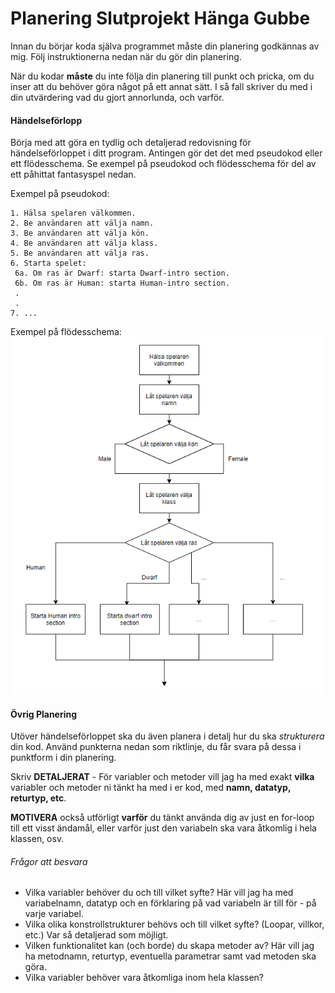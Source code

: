 # Planering Slutprojekt Hänga Gubbe

Innan du börjar koda själva programmet måste din planering godkännas av mig. Följ instruktionerna nedan när du gör din planering.

När du kodar **måste** du inte följa din planering till punkt och pricka, om du inser att du behöver göra något på ett annat sätt. I så fall skriver du med i din utvärdering vad du gjort annorlunda, och varför.

#### Händelseförlopp

Börja med att göra en tydlig och detaljerad redovisning för händelseförloppet i ditt program. Antingen gör det det med pseudokod eller ett flödesschema. Se exempel på pseudokod och flödesschema för del av ett påhittat fantasyspel nedan.

Exempel på pseudokod:
```
1. Hälsa spelaren välkommen.
2. Be användaren att välja namn.
3. Be användaren att välja kön.
4. Be användaren att välja klass.
5. Be användaren att välja ras.
6. Starta spelet:
 6a. Om ras är Dwarf: starta Dwarf-intro section.
 6b. Om ras är Human: starta Human-intro section.
 .
 .
7. ...
```

Exempel på flödesschema:
![Flödesschema](https://github.com/NTI-Kronhus/TE18C-PRRPRR01/blob/master/Heml%C3%A4xor/Inl%C3%A4mningsuppgift%20Talspelet/Planering/Fl%C3%B6desschema%20exempel.PNG)

#### Övrig Planering

Utöver händelseförloppet ska du även planera i detalj hur du ska *strukturera* din kod. Använd punkterna nedan som riktlinje, du får svara på dessa i punktform i din planering.

Skriv **DETALJERAT** - För variabler och metoder vill jag ha med exakt **vilka** variabler och metoder ni tänkt ha med i er kod, med **namn, datatyp, returtyp, etc**. 

**MOTIVERA** också utförligt **varför** du tänkt använda dig av just en for-loop till ett visst ändamål, eller varför just den variabeln ska vara åtkomlig i hela klassen, osv.

###### Frågor att besvara
* Vilka variabler behöver du och till vilket syfte? Här vill jag ha med variabelnamn, datatyp och en förklaring på vad variabeln är till för - på varje variabel.
* Vilka olika konstrollstrukturer behövs och till vilket syfte? (Loopar, villkor, etc.) Var så detaljerad som möjligt.
* Vilken funktionalitet kan (och borde) du skapa metoder av? Här vill jag ha metodnamn, returtyp, eventuella parametrar samt vad metoden ska göra. 
* Vilka variabler behöver vara åtkomliga inom hela klassen?

